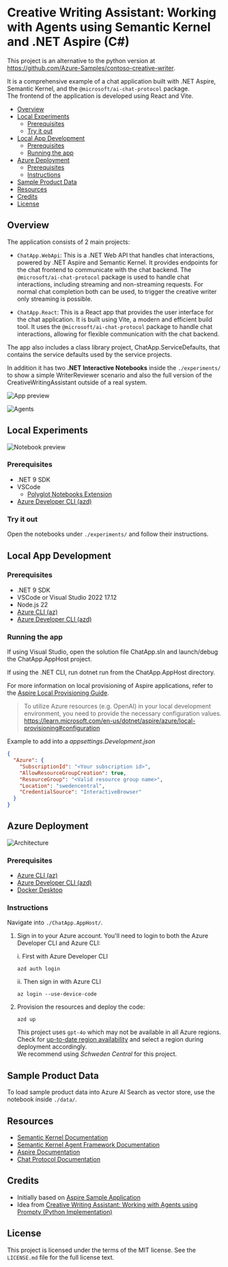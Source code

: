 <!--
---
page_type: sample
languages:
- azdeveloper
- bicep
- csharp
- typescript
products:
- ai-services
- azure
- azure-bing-web
- azure-cognitive-search
- azure-container-apps
- azure-openai
- dotnet
- dotnet-aspire
urlFragment: aspire-semantic-kernel-creative-writer
name: Creative Writing Assistant: Working with Agents using Semantic Kernel and .NET Aspire
description: Comprehensive example of a multi-agent chat application built with .NET Aspire, Semantic Kernel, React and Vite, and the `@microsoft/ai-chat-protocol` package.
---
-->

# Creative Writing Assistant: Working with Agents using Semantic Kernel and .NET Aspire (C#)

This project is an alternative to the python version at <https://github.com/Azure-Samples/contoso-creative-writer>.

It is a comprehensive example of a chat application built with .NET Aspire, Semantic Kernel, and the `@microsoft/ai-chat-protocol` package.  
The frontend of the application is developed using React and Vite.

- [Overview](#overview)
- [Local Experiments](#local-experiments)
  - [Prerequisites](#prerequisites)
  - [Try it out](#try-it-out)
- [Local App Development](#local-app-development)
  - [Prerequisites](#prerequisites-1)
  - [Running the app](#running-the-app)
- [Azure Deployment](#azure-deployment)
  - [Prerequisites](#prerequisites-2)
  - [Instructions](#instructions)
- [Sample Product Data](#sample-product-data)
- [Resources](#resources)
- [Credits](#credits)
- [License](#license)

## Overview

The application consists of 2 main projects:

- `ChatApp.WebApi`: This is a .NET Web API that handles chat interactions, powered by .NET Aspire and Semantic Kernel. It provides endpoints for the chat frontend to communicate with the chat backend. The `@microsoft/ai-chat-protocol` package is used to handle chat interactions, including streaming and non-streaming requests. For normal chat completion both can be used, to trigger the creative writer only streaming is possible.

- `ChatApp.React`: This is a React app that provides the user interface for the chat application. It is built using Vite, a modern and efficient build tool. It uses the `@microsoft/ai-chat-protocol` package to handle chat interactions, allowing for flexible communication with the chat backend.

The app also includes a class library project, ChatApp.ServiceDefaults, that contains the service defaults used by the service projects.

In addition it has two **.NET Interactive Notebooks** inside the `./experiments/` to show a simple WriterReviewer scenario and also the full version of the CreativeWritingAssistant outside of a real system.

![App preview](./images/app_preview.png)

![Agents](./images/agents_architecture.png)

## Local Experiments

![Notebook preview](./images/notebook_preview.png)

### Prerequisites

- .NET 9 SDK
- VSCode
  - [Polyglot Notebooks Extension](https://marketplace.visualstudio.com/items?itemName=ms-dotnettools.dotnet-interactive-vscode)
- [Azure Developer CLI (azd)](https://aka.ms/install-azd)

### Try it out

Open the notebooks under `./experiments/` and follow their instructions.

## Local App Development

### Prerequisites

- .NET 9 SDK
- VSCode or Visual Studio 2022 17.12
- Node.js 22
- [Azure CLI (az)](https://aka.ms/install-azcli)
- [Azure Developer CLI (azd)](https://aka.ms/install-azd)

### Running the app

If using Visual Studio, open the solution file ChatApp.sln and launch/debug the ChatApp.AppHost project.

If using the .NET CLI, run dotnet run from the ChatApp.AppHost directory.

For more information on local provisioning of Aspire applications, refer to the [Aspire Local Provisioning Guide](https://learn.microsoft.com/en-us/dotnet/aspire/deployment/azure/local-provisioning).

> To utilize Azure resources (e.g. OpenAI) in your local development environment, you need to provide the necessary configuration values.  
> <https://learn.microsoft.com/en-us/dotnet/aspire/azure/local-provisioning#configuration>

Example to add into a *appsettings.Development.json*
``` json
{
  "Azure": {
    "SubscriptionId": "<Your subscription id>",
    "AllowResourceGroupCreation": true,
    "ResourceGroup": "<Valid resource group name>",
    "Location": "swedencentral",
    "CredentialSource": "InteractiveBrowser"
  }
}
```

## Azure Deployment

![Architecture](./images/container_architecture.png)

### Prerequisites

- [Azure CLI (az)](https://aka.ms/install-azcli)
- [Azure Developer CLI (azd)](https://aka.ms/install-azd)
- [Docker Desktop](https://www.docker.com/products/docker-desktop/)

### Instructions

Navigate into `./ChatApp.AppHost/`.

1. Sign in to your Azure account. You'll need to login to both the Azure Developer CLI and Azure CLI:

    i. First with Azure Developer CLI 

    ```shell
    azd auth login
    ```

    ii. Then sign in with Azure CLI 
    
    ```shell
    az login --use-device-code
    ```

2. Provision the resources and deploy the code:

    ```shell
    azd up
    ```

    This project uses `gpt-4o` which may not be available in all Azure regions. Check for [up-to-date region availability](https://learn.microsoft.com/azure/ai-services/openai/concepts/models#standard-deployment-model-availability) and select a region during deployment accordingly.  
    We recommend using *Schweden Central* for this project.

## Sample Product Data

To load sample product data into Azure AI Search as vector store, use the notebook inside `./data/`.

## Resources

- [Semantic Kernel Documentation](https://learn.microsoft.com/en-us/semantic-kernel/overview/)
- [Semantic Kernel Agent Framework Documentation](https://learn.microsoft.com/en-us/semantic-kernel/frameworks/agent/?pivots=programming-language-csharp)
- [Aspire Documentation](https://learn.microsoft.com/en-us/dotnet/aspire/)
- [Chat Protocol Documentation](https://learn.microsoft.com/en-us/dotnet/aspire/ai-chat-protocol/)

## Credits

- Initially based on [Aspire Sample Application](https://github.com/Azure-Samples/aspire-semantic-kernel-basic-chat-app)
- Idea from [Creative Writing Assistant: Working with Agents using Prompty (Python Implementation)](https://github.com/Azure-Samples/contoso-creative-writer)

## License

This project is licensed under the terms of the MIT license. See the `LICENSE.md` file for the full license text.
